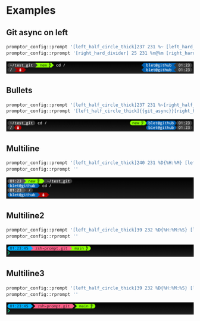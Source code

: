 # Examples

## Git async on left

```bash
promptor_config::prompt '[left_half_circle_thick]237 231 %~ [left_hard_divider] {{unwritten}} [left_hard_divider] {{exit_code}} [left_hard_divider] {{git_async}} [left_hard_divider]'
promptor_config::rprompt '[right_hard_divider] 25 231 %n@%m [right_hard_divider] 237 231 %D{%H:%M}[right_half_circle_thick]'
```

<p align="center">
  <img src="images/left_git.drawio.png" >
</p>

## Bullets

```bash
promptor_config::prompt '[left_half_circle_thick]237 231 %~[right_half_circle_thick][left_half_circle_thick]{{unwritten}}[right_half_circle_thick][left_half_circle_thick]{{exit_code}}[right_half_circle_thick]'
promptor_config::rprompt '[left_half_circle_thick]{{git_async}}[right_half_circle_thick][left_half_circle_thick]25 231 %n@%m[right_half_circle_thick][left_half_circle_thick]237 231 %D{%H:%M}[right_half_circle_thick]'
```

<p align="center">
  <img src="images/bullets.drawio.png" >
</p>

## Multiline

```bash
promptor_config::prompt '[left_half_circle_thick]240 231 %D{%H:%M} [left_hard_divider] {{git_async}} [left_hard_divider] 237 231 %~[right_half_circle_thick][\n][left_half_circle_thick]25 231 %n@%m [left_hard_divider] {{unwritten}} [left_hard_divider] {{exit_code}} [left_hard_divider]'
promptor_config::rprompt ''
```

<p align="center">
  <img src="images/multiline.drawio.png" >
</p>

## Multiline2

```bash
promptor_config::prompt '[left_half_circle_thick]39 232 %D{%H:%M:%S} [left_hard_divider] 204 232 %1d [left_hard_divider] {{unwritten}} [left_hard_divider] {{exit_code}} [left_hard_divider] {{git_async}}[right_half_circle_thick][\n]-1 2 \ue285'
promptor_config::rprompt ''
```

<p align="center">
  <img src="images/multiline2.drawio.png" >
</p>

## Multiline3

```bash
promptor_config::prompt '[left_half_circle_thick]39 232 %D{%H:%M:%S} [left_hard_divider][left_hard_divider_inverse] 204 232 %1d [left_hard_divider] {{unwritten}} [left_hard_divider] {{exit_code}} [left_hard_divider][left_hard_divider_inverse] {{git_async}}[right_half_circle_thick][\n]-1 2 \ue285'
promptor_config::rprompt ''
```
<p align="center">
  <img src="images/multiline3.drawio.png" >
</p>